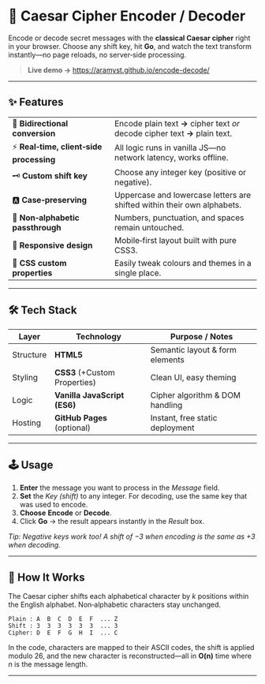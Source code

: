 # 🔐 Caesar Cipher Encoder / Decoder

Encode or decode secret messages with the **classical Caesar cipher** right in your browser. Choose any shift key, hit **Go**, and watch the text transform instantly—no page reloads, no server‑side processing.

> **Live demo →** https://aramyst.github.io/encode-decode/

---

## ✨ Features

|                                         |                                                                               |
| --------------------------------------- | ----------------------------------------------------------------------------- |
| 🔄 **Bidirectional conversion**         | Encode plain text **→** cipher text *or* decode cipher text **→** plain text. |
| ⚡ **Real‑time, client‑side processing** | All logic runs in vanilla JS—no network latency, works offline.               |
| 🗝️ **Custom shift key**                | Choose any integer key (positive or negative).                                |
| 🅰️ **Case‑preserving**                 | Uppercase and lowercase letters are shifted within their own alphabets.       |
| 📝 **Non‑alphabetic passthrough**       | Numbers, punctuation, and spaces remain untouched.                            |
| 📱 **Responsive design**                | Mobile‑first layout built with pure CSS3.                                     |
| 🎨 **CSS custom properties**            | Easily tweak colours and themes in a single place.                            |

---

## 🛠 Tech Stack

| Layer     | Technology                    | Purpose / Notes                 |
| --------- | ----------------------------- | ------------------------------- |
| Structure | **HTML5**                     | Semantic layout & form elements |
| Styling   | **CSS3** (+Custom Properties) | Clean UI, easy theming          |
| Logic     | **Vanilla JavaScript (ES6)**  | Cipher algorithm & DOM handling |
| Hosting   | **GitHub Pages** (optional)   | Instant, free static deployment |

---

## 🕹 Usage

1. **Enter** the message you want to process in the *Message* field.
2. **Set** the *Key (shift)* to any integer. For decoding, use the same key that was used to encode.
3. **Choose** **Encode** or **Decode**.
4. Click **Go** → the result appears instantly in the *Result* box.

*Tip: Negative keys work too! A shift of −3 when encoding is the same as +3 when decoding.*

---

## 🧩 How It Works

The Caesar cipher shifts each alphabetical character by *k* positions within the English alphabet. Non‑alphabetic characters stay unchanged.

```text
Plain : A  B  C  D  E  F  ... Z
Shift : 3  3  3  3  3  3  ... 3
Cipher: D  E  F  G  H  I  ... C
```

In the code, characters are mapped to their ASCII codes, the shift is applied modulo 26, and the new character is reconstructed—all in **O(n)** time where *n* is the message length.

---
